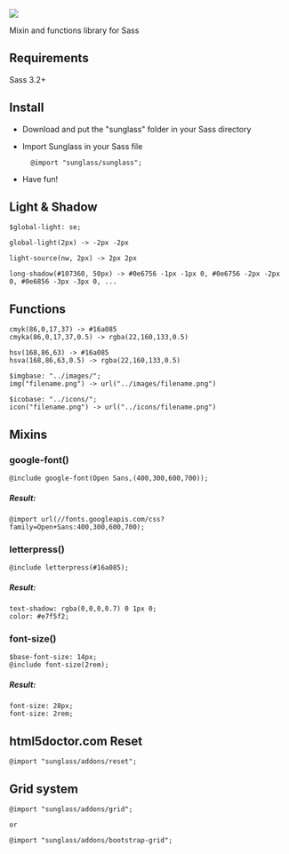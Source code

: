 ![](http://cdn.devatrox.de/img/sunglass-logo.png)

Mixin and functions library for Sass

## Requirements
Sass 3.2+

## Install
* Download and put the "sunglass" folder in your Sass directory
* Import Sunglass in your Sass file

        @import "sunglass/sunglass";

* Have fun!

## Light & Shadow

    $global-light: se;

    global-light(2px) -> -2px -2px

    light-source(nw, 2px) -> 2px 2px

    long-shadow(#107360, 50px) -> #0e6756 -1px -1px 0, #0e6756 -2px -2px 0, #0e6856 -3px -3px 0, ...

## Functions

    cmyk(86,0,17,37) -> #16a085
    cmyka(86,0,17,37,0.5) -> rgba(22,160,133,0.5)

    hsv(168,86,63) -> #16a085
    hsva(168,86,63,0.5) -> rgba(22,160,133,0.5)

    $imgbase: "../images/";
    img("filename.png") -> url("../images/filename.png")

    $icobase: "../icons/";
    icon("filename.png") -> url("../icons/filename.png")

## Mixins

### google-font()

    @include google-font(Open Sans,(400,300,600,700));

##### Result:

    @import url(//fonts.googleapis.com/css?family=Open+Sans:400,300,600,700);

### letterpress()

    @include letterpress(#16a085);

##### Result:

    text-shadow: rgba(0,0,0,0.7) 0 1px 0;
    color: #e7f5f2;

### font-size()

    $base-font-size: 14px;
    @include font-size(2rem);

##### Result:

    font-size: 28px;
    font-size: 2rem;

## html5doctor.com Reset

    @import "sunglass/addons/reset";

## Grid system

    @import "sunglass/addons/grid";

    or

    @import "sunglass/addons/bootstrap-grid";
